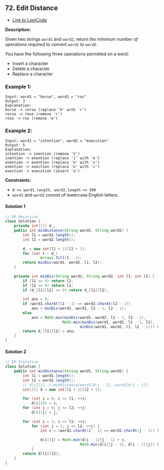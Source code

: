 ## 72. Edit Distance

- [Link to LeetCode](https://leetcode.com/problems/edit-distance/)

**Description:**



Given two strings `word1` and `word2`, return *the minimum number of operations required to convert `word1` to `word2`*.

You have the following three operations permitted on a word:

- Insert a character
- Delete a character
- Replace a character



<!-- tabs:start -->

### **Example 1:**

```
Input: word1 = "horse", word2 = "ros"
Output: 3
Explanation: 
horse -> rorse (replace 'h' with 'r')
rorse -> rose (remove 'r')
rose -> ros (remove 'e')
```

### **Example 2:**

```
Input: word1 = "intention", word2 = "execution"
Output: 5
Explanation: 
intention -> inention (remove 't')
inention -> enention (replace 'i' with 'e')
enention -> exention (replace 'n' with 'x')
exention -> exection (replace 'n' with 'c')
exection -> execution (insert 'u')
```

<!-- tabs:end -->



**Constraints:**

- `0 <= word1.length, word2.length <= 500`
- `word1` and `word2` consist of lowercase English letters.



<!-- tabs:start -->

#### **Solution 1**



```java
// DP Recursive
class Solution {
    private int[][] d_;
    public int minDistance(String word1, String word2) {
        int l1 = word1.length();
        int l2 = word2.length();
        
        d_ = new int[l1 + 1][l2 + 1];
        for (var t : d_)
                Arrays.fill(t, -1);
        return minDis(word1, word2, l1, l2); 
    }
    
    private int minDis(String word1, String word2, int l1, int l2) {
        if (l1 == 0) return l2;
        if (l2 == 0) return l1;
        if (d_[l1][l2] >= 0) return d_[l1][l2];
        
        int ans = 0;
        if (word1.charAt(l1 - 1) == word2.charAt(l2 - 1))
            ans = minDis(word1, word2, l1 - 1, l2 - 1);
        else 
            ans = Math.min(minDis(word1, word2, l1 - 1, l2 - 1),           // Replace
                          Math.min(minDis(word1, word2, l1 - 1, l2),       // Delete
                                  minDis(word1, word2, l1, l2 - 1))) + 1;  // Insert
        return d_[l1][l2] = ans; 
    }
}
```



#### **Solution 2**



```java
// DP Iterative
class Solution {
    public int minDistance(String word1, String word2) {
        int l1 = word1.length();
        int l2 = word2.length();
        // d[i][j] := minDistance(word1[0:i - 1], word2[0:j - 1]);
        int[][] d = new int[l1 + 1][l2 + 1];
        
        for (int i = 0; i <= l1; ++i)
            d[i][0] = i;
        for (int j = 0; j <= l2; ++j)
            d[0][j] = j;
        
        for (int i = 1; i <= l1; ++i)
            for (int j = 1; j <= l2; ++j) {
                int c = (word1.charAt(i - 1) == word2.charAt(j - 1)) ? 0 : 1;
                
                d[i][j] = Math.min(d[i - 1][j - 1] + c,
                                  Math.min(d[i][j - 1], d[i - 1][j]) + 1);
            }
        return d[l1][l2];
    }
}
```


<!-- tabs:end -->



